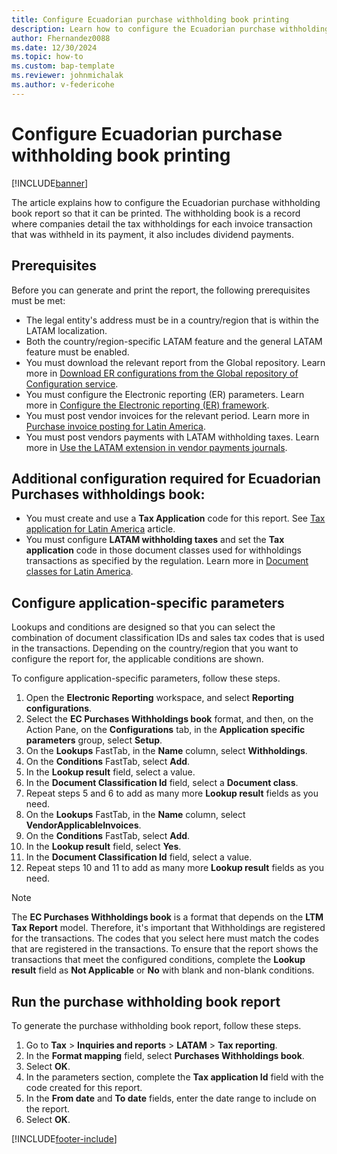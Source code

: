 ```yaml
---
title: Configure Ecuadorian purchase withholding book printing
description: Learn how to configure the Ecuadorian purchase withholding book report for printing.
author: Fhernandez0088
ms.date: 12/30/2024
ms.topic: how-to
ms.custom: bap-template
ms.reviewer: johnmichalak
ms.author: v-federicohe
---
```


# Configure Ecuadorian purchase withholding book printing

[!INCLUDE[banner](../../includes/banner.md)]

The article explains how to configure the Ecuadorian purchase withholding book report so that it can be printed. The withholding book is a record where companies detail the tax withholdings for each invoice transaction that was withheld in its payment, it also includes dividend payments.

## Prerequisites

Before you can generate and print the report, the following prerequisites must be met:

- The legal entity's address must be in a country/region that is within the LATAM localization.
- Both the country/region-specific LATAM feature and the general LATAM feature must be enabled.
- You must download the relevant report from the Global repository. Learn more in [Download ER configurations from the Global repository of Configuration service](../../../fin-ops-core/dev-itpro/analytics/er-download-configurations-global-repo.md).
- You must configure the Electronic reporting (ER) parameters. Learn more in [Configure the Electronic reporting (ER) framework](../../../fin-ops-core/dev-itpro/analytics/electronic-reporting-er-configure-parameters.md).
- You must post vendor invoices for the relevant period. Learn more in [Purchase invoice posting for Latin America](/dynamics365/finance/localizations/iberoamerica/ltm-core-purchase-invoice-posting).
- You must post vendors payments with LATAM withholding taxes. Learn more in [Use the LATAM extension in vendor payments journals](/dynamics365/finance/localizations/iberoamerica/ltm-latam-in-vendor-payment).

## Additional configuration required for Ecuadorian Purchases withholdings book:

- You must create and use a **Tax Application** code for this report. See [Tax application for Latin America](https://learn.microsoft.com/dynamics365/finance/localizations/iberoamerica/ltm-core-tax-application) article.
- You must configure **LATAM withholding taxes** and set the **Tax application** code in those document classes used for withholdings transactions as specified by the regulation. Learn more in [Document classes for Latin America]( https://learn.microsoft.com/en-us/dynamics365/finance/localizations/iberoamerica/ltm-core-taxpayer-type).


## Configure application-specific parameters

Lookups and conditions are designed so that you can select the combination of document classification IDs and sales tax codes that is used in the transactions. Depending on the country/region that you want to configure the report for, the applicable conditions are shown.

To configure application-specific parameters, follow these steps.

1. Open the **Electronic Reporting** workspace, and select **Reporting configurations**.
1. Select the **EC Purchases Withholdings book** format, and then, on the Action Pane, on the **Configurations** tab, in the **Application specific parameters** group, select **Setup**.
1. On the **Lookups** FastTab, in the **Name** column, select **Withholdings**.
1. On the **Conditions** FastTab, select **Add**.
1. In the **Lookup result** field, select a value.
1. In the **Document Classification Id** field, select a **Document class**.
1. Repeat steps 5 and 6 to add as many more **Lookup result** fields as you need.
1. On the **Lookups** FastTab, in the **Name** column, select **VendorApplicableInvoices**.
1. On the **Conditions** FastTab, select **Add**.
1. In the **Lookup result** field, select **Yes**.
1. In the **Document Classification Id** field, select a value.
1. Repeat steps 10 and 11 to add as many more **Lookup result** fields as you need.

> [!NOTE]
> The **EC Purchases Withholdings book** is a format that depends on the **LTM Tax Report** model. Therefore, it's important that Withholdings are registered for the transactions. The codes that you select here must match the codes that are registered in the transactions. To ensure that the report shows the transactions that meet the configured conditions, complete the **Lookup result** field as **Not Applicable** or **No** with blank and non-blank conditions.

## Run the purchase withholding book report

To generate the purchase withholding book report, follow these steps.

1. Go to **Tax** \> **Inquiries and reports** \> **LATAM** \> **Tax reporting**.
1. In the **Format mapping** field, select **Purchases Withholdings book**.
1. Select **OK**.
1. In the parameters section, complete the **Tax application Id** field with the code created for this report.
1. In the **From date** and **To date** fields, enter the date range to include on the report.
1. Select **OK**.

[!INCLUDE[footer-include](../../../includes/footer-banner.md)]
